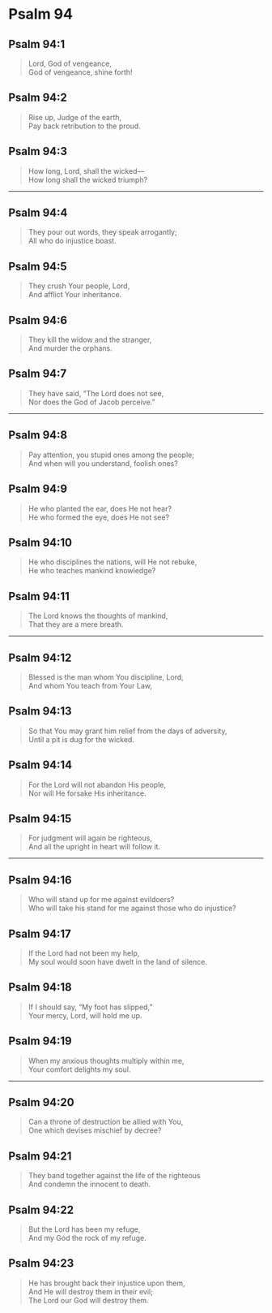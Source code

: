 # Psalm 94

## Psalm 94:1

> Lord, God of vengeance,  
> God of vengeance, shine forth!

## Psalm 94:2

> Rise up, Judge of the earth,  
> Pay back retribution to the proud.

## Psalm 94:3

> How long, Lord, shall the wicked—  
> How long shall the wicked triumph?

---

## Psalm 94:4

> They pour out words, they speak arrogantly;  
> All who do injustice boast.

## Psalm 94:5

> They crush Your people, Lord,  
> And afflict Your inheritance.

## Psalm 94:6

> They kill the widow and the stranger,  
> And murder the orphans.

## Psalm 94:7

> They have said, “The Lord does not see,  
> Nor does the God of Jacob perceive.”

---

## Psalm 94:8

> Pay attention, you stupid ones among the people;  
> And when will you understand, foolish ones?

## Psalm 94:9

> He who planted the ear, does He not hear?  
> He who formed the eye, does He not see?

## Psalm 94:10

> He who disciplines the nations, will He not rebuke,  
> He who teaches mankind knowledge?

## Psalm 94:11

> The Lord knows the thoughts of mankind,  
> That they are a mere breath.

---

## Psalm 94:12

> Blessed is the man whom You discipline, Lord,  
> And whom You teach from Your Law,

## Psalm 94:13

> So that You may grant him relief from the days of adversity,  
> Until a pit is dug for the wicked.

## Psalm 94:14

> For the Lord will not abandon His people,  
> Nor will He forsake His inheritance.

## Psalm 94:15

> For judgment will again be righteous,  
> And all the upright in heart will follow it.

---

## Psalm 94:16

> Who will stand up for me against evildoers?  
> Who will take his stand for me against those who do injustice?

## Psalm 94:17

> If the Lord had not been my help,  
> My soul would soon have dwelt in the land of silence.

## Psalm 94:18

> If I should say, “My foot has slipped,”  
> Your mercy, Lord, will hold me up.

## Psalm 94:19

> When my anxious thoughts multiply within me,  
> Your comfort delights my soul.

---

## Psalm 94:20

> Can a throne of destruction be allied with You,  
> One which devises mischief by decree?

## Psalm 94:21

> They band together against the life of the righteous  
> And condemn the innocent to death.

## Psalm 94:22

> But the Lord has been my refuge,  
> And my God the rock of my refuge.

## Psalm 94:23

> He has brought back their injustice upon them,  
> And He will destroy them in their evil;  
> The Lord our God will destroy them.
